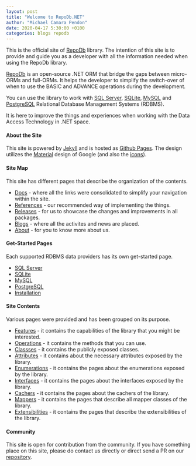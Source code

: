 ```yaml
---
layout: post
title: "Welcome to RepoDb.NET"
author: "Michael Camara Pendon"
date: 2020-04-17 5:30:00 +0100
categories: blogs repodb
---
```


This is the official site of [RepoDb](https://github.com/mikependon/RepoDb) library. The intention of this site is to provide and guide you as a developer with all the information needed when using the RepoDb library.

[RepoDb](https://github.com/mikependon/RepoDb) is an open-source .NET ORM that bridge the gaps between micro-ORMs and full-ORMs. It helps the developer to simplify the switch-over of when to use the BASIC and ADVANCE operations during the development.

You can use the library to work with [SQL Server](https://www.nuget.org/packages/RepoDb.SqlServer), [SQLite](https://www.nuget.org/packages/RepoDb.SqLite), [MySQL](https://www.nuget.org/packages/RepoDb.MySql) and [PostgreSQL](https://www.nuget.org/packages/RepoDb.PostgreSql) Relational Database Management Systems (RDBMS).

It is here to improve the things and experiences when working with the Data Access Technology in .NET space.

#### About the Site

This site is powered by [Jekyll](https://github.com/jekyll/jekyll) and is hosted as [Github Pages](https://github.com/mikependon/RepoDb.NET). The design utilizes the [Material](https://material.io/resources/icons/?style=baseline) design of Google (and also the [icons](https://material.io/resources/icons/?style=baseline)).

#### Site Map

This site has different pages that describe the organization of the contents.

- [Docs](/docs) - where all the links were consolidated to simplify your navigation within the site.
- [References](/reference/connectionrepository) - our recommended way of implementing the things.
- [Releases](/release/core) - for us to showcase the changes and improvements in all packages.
- [Blogs](/blogs) - where all the activites and news are placed.
- [About](/about) - for you to know more about us.

#### Get-Started Pages

Each supported RDBMS data providers has its own get-started page.

- [SQL Server](/tutorial/get-started-sqlserver)
- [SQLite](/tutorial/get-started-sqlite)
- [MySQL](/tutorial/get-started-mysql)
- [PostgreSQL](/tutorial/get-started-postgresql)
- [Installation](/tutorial/installation)

#### Site Contents

Various pages were provided and has been grouped on its purpose.

- [Features](/feature/batchoperations) - it contains the capabilities of the library that you might be interested.
- [Operations](/operation/average) - it contains the methods that you can use.
- [Classses](/class/basedbsetting) - it contains the publicly exposed classes.
- [Attributes](/enumeration/identity) - it contains about the necessary attributes exposed by the library.
- [Enumerations](/attribute/enumerations) - it contains the pages about the enumerations exposed by the library.
- [Interfaces](/interface/icache) - it contains the pages about the interfaces exposed by the library.
- [Cachers](/interface/icache) - it contains the pages about the cachers of the library.
- [Mappers](/mapper/classmapper) - it contains the pages that describe all mapper classes of the library.
- [Extensibilities](/extensibility/averagetyperesolver) - it contains the pages that describe the extensibilities of the library.

#### Community

This site is open for contribution from the community. If you have something place on this site, please do contact us directly or direct send a PR on our [repository](https://github.com/mikependon/RepoDb.NET).
